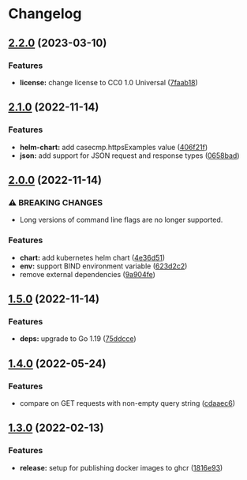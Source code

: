 # Changelog

## [2.2.0](https://github.com/jimeh/casecmp/compare/v2.1.0...v2.2.0) (2023-03-10)


### Features

* **license:** change license to CC0 1.0 Universal ([7faab18](https://github.com/jimeh/casecmp/commit/7faab1863b48e31e46b763ef7dca0eca1825f6f8))

## [2.1.0](https://github.com/jimeh/casecmp/compare/v2.0.0...v2.1.0) (2022-11-14)


### Features

* **helm-chart:** add casecmp.httpsExamples value ([406f21f](https://github.com/jimeh/casecmp/commit/406f21f72115884503bfe3e928d993a536eb45b2))
* **json:** add support for JSON request and response types ([0658bad](https://github.com/jimeh/casecmp/commit/0658bad90257aa55bfadea6b6167337b21df1a13))

## [2.0.0](https://github.com/jimeh/casecmp/compare/v1.5.0...v2.0.0) (2022-11-14)


### ⚠ BREAKING CHANGES

* Long versions of command line flags are no longer supported.

### Features

* **chart:** add kubernetes helm chart ([4e36d51](https://github.com/jimeh/casecmp/commit/4e36d51dc1c081fd50b1397eabb736ad3fe21541))
* **env:** support BIND environment variable ([623d2c2](https://github.com/jimeh/casecmp/commit/623d2c21b0a25d3b54b6cf3e18fc147a2faa8cd6))
* remove external dependencies ([9a904fe](https://github.com/jimeh/casecmp/commit/9a904fee99e203d7ddb2a84e2d056d3ed8ec197a))

## [1.5.0](https://github.com/jimeh/casecmp/compare/v1.4.0...v1.5.0) (2022-11-14)


### Features

* **deps:** upgrade to Go 1.19 ([75ddcce](https://github.com/jimeh/casecmp/commit/75ddccedf330497c0e04cd4b7f0679e647b8e190))

## [1.4.0](https://github.com/jimeh/casecmp/compare/v1.3.0...v1.4.0) (2022-05-24)


### Features

* compare on GET requests with non-empty query string ([cdaaec6](https://github.com/jimeh/casecmp/commit/cdaaec6b0b763141476562047578844e6105ec7a))

## [1.3.0](https://github.com/jimeh/casecmp/compare/v1.2.3...v1.3.0) (2022-02-13)


### Features

* **release:** setup for publishing docker images to ghcr ([1816e93](https://github.com/jimeh/casecmp/commit/1816e93170bb725f8da073b91070a981dd039fad))

